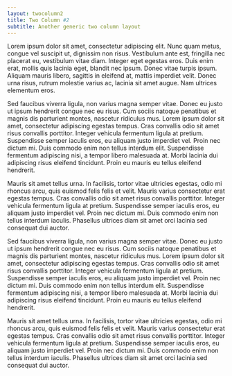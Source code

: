 ```yaml
---
layout: twocolumn2
title: Two Column #2
subtitle: Another generic two column layout
---
```

Lorem ipsum dolor sit amet, consectetur adipiscing elit. Nunc quam metus, congue
vel suscipit ut, dignissim non risus. Vestibulum ante est, fringilla nec placerat
eu, vestibulum vitae diam. Integer eget egestas eros. Duis enim erat, mollis quis
lacinia eget, blandit nec ipsum. Donec vitae turpis ipsum. Aliquam mauris libero,
sagittis in eleifend at, mattis imperdiet velit. Donec urna risus, rutrum molestie
varius ac, lacinia sit amet augue. Nam ultrices elementum eros.

Sed faucibus viverra ligula, non varius magna semper vitae. Donec eu justo ut ipsum
hendrerit congue nec eu risus. Cum sociis natoque penatibus et magnis dis parturient
montes, nascetur ridiculus mus. Lorem ipsum dolor sit amet, consectetur adipiscing
egestas tempus. Cras convallis odio sit amet risus convallis porttitor. Integer
vehicula fermentum ligula at pretium. Suspendisse semper iaculis eros, eu aliquam
justo imperdiet vel. Proin nec dictum mi. Duis commodo enim non tellus interdum
elit. Suspendisse fermentum adipiscing nisi, a tempor libero malesuada at. Morbi
lacinia dui adipiscing risus eleifend tincidunt. Proin eu mauris eu tellus eleifend
hendrerit.

Mauris sit amet tellus urna. In facilisis, tortor vitae ultricies egestas, odio
mi rhoncus arcu, quis euismod felis felis et velit. Mauris varius consectetur erat
egestas tempus. Cras convallis odio sit amet risus convallis porttitor. Integer
vehicula fermentum ligula at pretium. Suspendisse semper iaculis eros, eu aliquam
justo imperdiet vel. Proin nec dictum mi. Duis commodo enim non tellus interdum
iaculis. Phasellus ultrices diam sit amet orci lacinia sed consequat dui auctor.

Sed faucibus viverra ligula, non varius magna semper vitae. Donec eu justo ut ipsum
hendrerit congue nec eu risus. Cum sociis natoque penatibus et magnis dis parturient
montes, nascetur ridiculus mus. Lorem ipsum dolor sit amet, consectetur adipiscing
egestas tempus. Cras convallis odio sit amet risus convallis porttitor. Integer
vehicula fermentum ligula at pretium. Suspendisse semper iaculis eros, eu aliquam
justo imperdiet vel. Proin nec dictum mi. Duis commodo enim non tellus interdum
elit. Suspendisse fermentum adipiscing nisi, a tempor libero malesuada at. Morbi
lacinia dui adipiscing risus eleifend tincidunt. Proin eu mauris eu tellus eleifend
hendrerit.

Mauris sit amet tellus urna. In facilisis, tortor vitae ultricies egestas, odio
mi rhoncus arcu, quis euismod felis felis et velit. Mauris varius consectetur erat
egestas tempus. Cras convallis odio sit amet risus convallis porttitor. Integer
vehicula fermentum ligula at pretium. Suspendisse semper iaculis eros, eu aliquam
justo imperdiet vel. Proin nec dictum mi. Duis commodo enim non tellus interdum
iaculis. Phasellus ultrices diam sit amet orci lacinia sed consequat dui auctor.